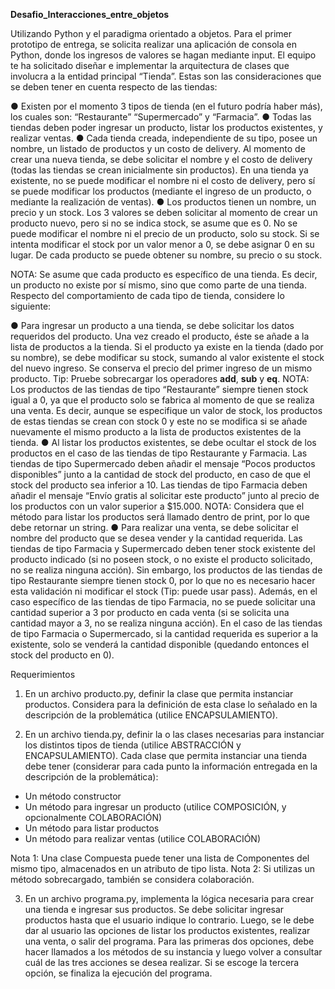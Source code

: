 **Desafio_Interacciones_entre_objetos**

Utilizando Python y el paradigma orientado a objetos. Para el primer prototipo de entrega, se solicita realizar una aplicación de consola en Python, donde los ingresos de valores se hagan mediante input. El equipo te ha solicitado diseñar e implementar la arquitectura de clases que involucra a la entidad principal “Tienda”. Estas son las consideraciones que se deben tener en cuenta respecto de las tiendas:

● Existen por el momento 3 tipos de tienda (en el futuro podría haber más), los cuales son: “Restaurante” “Supermercado” y “Farmacia”.
● Todas las tiendas deben poder ingresar un producto, listar los productos existentes, y realizar ventas.
● Cada tienda creada, independiente de su tipo, posee un nombre, un listado de productos y un costo de delivery. Al momento de crear una nueva tienda, se debe solicitar el nombre y el costo de delivery (todas las tiendas se crean inicialmente sin productos). En una tienda ya existente, no se puede modificar el nombre ni el costo de delivery, pero sí se puede modificar los productos (mediante el ingreso de un producto, o mediante la realización de ventas).
● Los productos tienen un nombre, un precio y un stock. Los 3 valores se deben solicitar al momento de crear un producto nuevo, pero si no se indica stock, se asume que es 0. No se puede modificar el nombre ni el precio de un producto, solo su stock. Si se intenta modificar el stock por un valor menor a 0, se debe asignar 0 en su lugar. De
cada producto se puede obtener su nombre, su precio o su stock.

NOTA: Se asume que cada producto es específico de una tienda. Es decir, un producto no existe por sí mismo, sino que como parte de una tienda. Respecto del comportamiento de cada tipo de tienda, considere lo siguiente:

● Para ingresar un producto a una tienda, se debe solicitar los datos requeridos del producto. Una vez creado el producto, éste se añade a la lista de productos a la tienda. Si el producto ya existe en la tienda (dado por su nombre), se debe modificar su stock, sumando al valor existente el stock del nuevo ingreso. Se conserva el precio del primer ingreso de un mismo producto. Tip: Pruebe sobrecargar los operadores __add__, __sub__ y __eq__.
NOTA: Los productos de las tiendas de tipo “Restaurante” siempre tienen stock igual a 0, ya que el producto solo se fabrica al momento de que se realiza una venta. Es decir, aunque se especifique un valor de stock, los productos de estas tiendas se crean con stock 0 y este no se modifica si se añade nuevamente el mismo producto a la lista de productos existentes de la tienda.
● Al listar los productos existentes, se debe ocultar el stock de los productos en el caso de las tiendas de tipo Restaurante y Farmacia. Las tiendas de tipo Supermercado deben añadir el mensaje “Pocos productos disponibles” junto a la cantidad de stock del producto, en caso de que el stock del producto sea inferior a 10. Las tiendas de tipo Farmacia deben añadir el mensaje “Envío gratis al solicitar este producto” junto al precio de los productos con un valor superior a $15.000.
NOTA: Considera que el método para listar los productos será llamado dentro de print, por lo que debe retornar un string.
● Para realizar una venta, se debe solicitar el nombre del producto que se desea vender y la cantidad requerida. Las tiendas de tipo Farmacia y Supermercado deben tener stock existente del producto indicado (si no poseen stock, o no existe el producto solicitado, no se realiza ninguna acción). Sin embargo, los productos de las tiendas de tipo Restaurante siempre tienen stock 0, por lo que no es necesario hacer esta validación ni modificar el stock (Tip: puede usar pass). Además, en el caso específico de las tiendas de tipo Farmacia, no se puede solicitar una cantidad superior a 3 por producto en cada venta (si se solicita una cantidad mayor a 3, no se realiza ninguna
acción). En el caso de las tiendas de tipo Farmacia o Supermercado, si la cantidad requerida es superior a la existente, solo se venderá la cantidad disponible (quedando entonces el stock del producto en 0).

Requerimientos

1. En un archivo producto.py, definir la clase que permita instanciar productos. Considera para la definición de esta clase lo señalado en la descripción de la problemática (utilice ENCAPSULAMIENTO).

2. En un archivo tienda.py, definir la o las clases necesarias para instanciar los distintos tipos de tienda (utilice ABSTRACCIÓN y ENCAPSULAMIENTO). Cada clase que permita instanciar una tienda debe tener (considerar para cada punto la información entregada en la descripción de la problemática):
- Un método constructor
- Un método para ingresar un producto (utilice COMPOSICIÓN, y opcionalmente COLABORACIÓN)
- Un método para listar productos 
- Un método para realizar ventas (utilice COLABORACIÓN) 

Nota 1: Una clase Compuesta puede tener una lista de Componentes del mismo tipo, almacenados en un atributo de tipo lista.
Nota 2: Si utilizas un método sobrecargado, también se considera colaboración.

3. En un archivo programa.py, implementa la lógica necesaria para crear una tienda e ingresar sus productos. Se debe solicitar ingresar productos hasta que el usuario indique lo contrario. Luego, se le debe dar al usuario las opciones de listar los productos existentes, realizar una venta, o salir del programa. Para las primeras dos opciones, debe hacer llamados a los métodos de su instancia y luego volver a consultar cuál de las tres acciones se desea realizar. Si se escoge la tercera opción, se finaliza la ejecución del programa.
